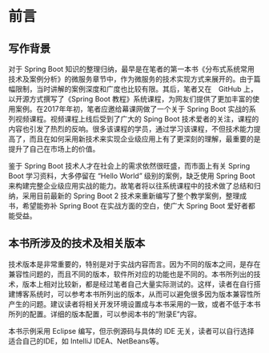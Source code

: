 # 前言

## 写作背景

对于 Spring Boot 知识的整理归纳，最早是在笔者的第一本书《分布式系统常用技术及案例分析》的微服务章节中，作为微服务的技术实现方式来展开的。由于篇幅限制，当时讲解的案例深度和广度也比较有限。其后，笔者又在　GitHub 上，以开源方式撰写了《Spring Boot 教程》系统课程，为网友们提供了更加丰富的使用案例。在2017年年初，笔者应邀给幕课网做了一个关于 Spring Boot 实战的系列视频课程。视频课程上线后受到了广大的 Sping Boot 技术爱者的关注，课程的内容也引发了热烈的反响。很多该课程的学员，通过学习该课程，不但技术能力提高了，而且在如何采用新技术来实现企业级应用上有了更深刻的理解，最重要的是提升了自己在市场上的价值。

鉴于 Spring Boot 技术人才在社会上的需求依然很旺盛，而市面上有关 Spring Boot 学习资料，大多停留在 “Hello World” 级别的案例，缺乏使用 Spring Boot 来构建完整企业级应用实战的能力。故笔者将以往系统课程中的技术做了总结和归纳，采用目前最新的 Spring Boot 2 技术来重新编写了整个教学案例，整理成书，希望能弥补 Spring Boot 在实战方面的空白，使广大 Spring Boot 爱好者都能受益。

## 本书所涉及的技术及相关版本

技术版本是非常重要的，特别是对于实战内容而言。因为不同的版本之间，是存在兼容性问题的，而且不同的版本，软件所对应的功能也是不同的。本书所列出的技术，版本上相对比较新，都是经过笔者自己大量实际测试的。这样，读者在自行搭建博客系统时，可以参考本书所列出的版本，从而可以避免很多因为版本兼容性所产生的问题。建议读者将相关开发环境设置成与本书采用的一致，或者不低于本书所列的配置。详细的版本配置，可以参阅本书的“附录E”内容。

本书示例采用 Eclipse 编写，但示例源码与具体的 IDE 无关，读者可以自行选择适合自己的IDE，如 IntelliJ IDEA、NetBeans等。
